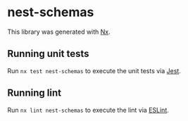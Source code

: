 # nest-schemas

This library was generated with [Nx](https://nx.dev).

## Running unit tests

Run `nx test nest-schemas` to execute the unit tests via [Jest](https://jestjs.io).

## Running lint

Run `nx lint nest-schemas` to execute the lint via [ESLint](https://eslint.org/).
